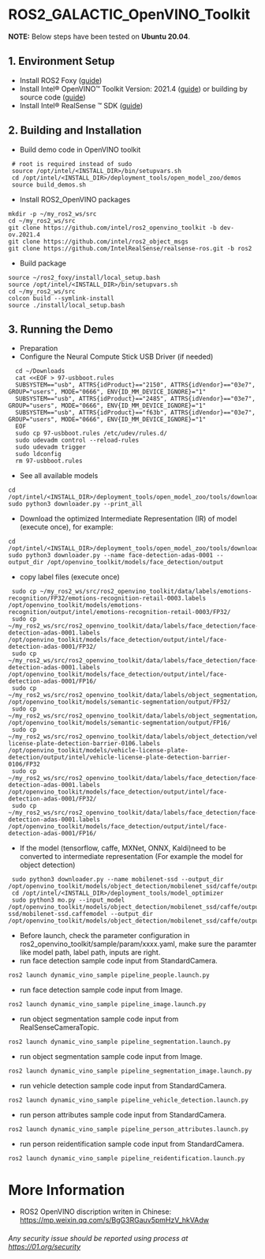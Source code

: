 # ROS2_GALACTIC_OpenVINO_Toolkit

**NOTE:**
Below steps have been tested on **Ubuntu 20.04**.

## 1. Environment Setup
* Install ROS2 Foxy ([guide](https://docs.ros.org/en/galactic/Installation/Ubuntu-Install-Debians.html))
* Install Intel® OpenVINO™ Toolkit Version: 2021.4 ([guide](https://docs.openvinotoolkit.org/latest/openvino_docs_install_guides_installing_openvino_apt.html)) or building by source code ([guide](https://github.com/openvinotoolkit/openvino/wiki/BuildingForLinux))
* Install Intel®  RealSense ™ SDK ([guide](https://github.com/IntelRealSense/librealsense/blob/master/doc/distribution_linux.md))

## 2. Building and Installation
* Build demo code in OpenVINO toolkit
```
 # root is required instead of sudo
 source /opt/intel/<INSTALL_DIR>/bin/setupvars.sh
 cd /opt/intel/<INSTALL_DIR>/deployment_tools/open_model_zoo/demos
 source build_demos.sh
```
* Install ROS2_OpenVINO packages
```
mkdir -p ~/my_ros2_ws/src
cd ~/my_ros2_ws/src
git clone https://github.com/intel/ros2_openvino_toolkit -b dev-ov.2021.4
git clone https://github.com/intel/ros2_object_msgs
git clone https://github.com/IntelRealSense/realsense-ros.git -b ros2
```
* Build package
```
source ~/ros2_foxy/install/local_setup.bash
source /opt/intel/<INSTALL_DIR>/bin/setupvars.sh
cd ~/my_ros2_ws/src
colcon build --symlink-install
source ./install/local_setup.bash
```

## 3. Running the Demo
* Preparation
 * Configure the Neural Compute Stick USB Driver (if needed)
```
  cd ~/Downloads
  cat <<EOF > 97-usbboot.rules
  SUBSYSTEM=="usb", ATTRS{idProduct}=="2150", ATTRS{idVendor}=="03e7", GROUP="users", MODE="0666", ENV{ID_MM_DEVICE_IGNORE}="1"
  SUBSYSTEM=="usb", ATTRS{idProduct}=="2485", ATTRS{idVendor}=="03e7", GROUP="users", MODE="0666", ENV{ID_MM_DEVICE_IGNORE}="1"
  SUBSYSTEM=="usb", ATTRS{idProduct}=="f63b", ATTRS{idVendor}=="03e7", GROUP="users", MODE="0666", ENV{ID_MM_DEVICE_IGNORE}="1"
  EOF
  sudo cp 97-usbboot.rules /etc/udev/rules.d/
  sudo udevadm control --reload-rules
  sudo udevadm trigger
  sudo ldconfig
  rm 97-usbboot.rules
```

* See all available models
```
cd /opt/intel/<INSTALL_DIR>/deployment_tools/open_model_zoo/tools/downloader
sudo python3 downloader.py --print_all
```

* Download the optimized Intermediate Representation (IR) of model (execute once), for example:
```
cd /opt/intel/<INSTALL_DIR>/deployment_tools/open_model_zoo/tools/downloader
sudo python3 downloader.py --name face-detection-adas-0001 --output_dir /opt/openvino_toolkit/models/face_detection/output
```

* copy label files (execute once)
```
 sudo cp ~/my_ros2_ws/src/ros2_openvino_toolkit/data/labels/emotions-recognition/FP32/emotions-recognition-retail-0003.labels /opt/openvino_toolkit/models/emotions-recognition/output/intel/emotions-recognition-retail-0003/FP32/
 sudo cp ~/my_ros2_ws/src/ros2_openvino_toolkit/data/labels/face_detection/face-detection-adas-0001.labels /opt/openvino_toolkit/models/face_detection/output/intel/face-detection-adas-0001/FP32/
 sudo cp ~/my_ros2_ws/src/ros2_openvino_toolkit/data/labels/face_detection/face-detection-adas-0001.labels /opt/openvino_toolkit/models/face_detection/output/intel/face-detection-adas-0001/FP16/
 sudo cp ~/my_ros2_ws/src/ros2_openvino_toolkit/data/labels/object_segmentation/frozen_inference_graph.labels /opt/openvino_toolkit/models/semantic-segmentation/output/FP32/
 sudo cp ~/my_ros2_ws/src/ros2_openvino_toolkit/data/labels/object_segmentation/frozen_inference_graph.labels /opt/openvino_toolkit/models/semantic-segmentation/output/FP16/
 sudo cp ~/my_ros2_ws/src/ros2_openvino_toolkit/data/labels/object_detection/vehicle-license-plate-detection-barrier-0106.labels /opt/openvino_toolkit/models/vehicle-license-plate-detection/output/intel/vehicle-license-plate-detection-barrier-0106/FP32
 sudo cp ~/my_ros2_ws/src/ros2_openvino_toolkit/data/labels/face_detection/face-detection-adas-0001.labels /opt/openvino_toolkit/models/face_detection/output/intel/face-detection-adas-0001/FP32/
 sudo cp ~/my_ros2_ws/src/ros2_openvino_toolkit/data/labels/face_detection/face-detection-adas-0001.labels /opt/openvino_toolkit/models/face_detection/output/intel/face-detection-adas-0001/FP16/
```

* If the model (tensorflow, caffe, MXNet, ONNX, Kaldi)need to be converted to intermediate representation (For example the model for object detection)
```
 sudo python3 downloader.py --name mobilenet-ssd --output_dir /opt/openvino_toolkit/models/object_detection/mobilenet_ssd/caffe/output
 cd /opt/intel/<INSTALL_DIR>/deployment_tools/model_optimizer
 sudo python3 mo.py --input_model /opt/openvino_toolkit/models/object_detection/mobilenet_ssd/caffe/output/public/mobilenet-ssd/mobilenet-ssd.caffemodel --output_dir /opt/openvino_toolkit/models/object_detection/mobilenet_ssd/caffe/output
```

* Before launch, check the parameter configuration in ros2_openvino_toolkit/sample/param/xxxx.yaml, make sure the paramter like model path, label path, inputs are right.
* run face detection sample code input from StandardCamera.
```
ros2 launch dynamic_vino_sample pipeline_people.launch.py
```
* run face detection sample code input from Image.
```
ros2 launch dynamic_vino_sample pipeline_image.launch.py
```
* run object segmentation sample code input from RealSenseCameraTopic.
```
ros2 launch dynamic_vino_sample pipeline_segmentation.launch.py
```
* run object segmentation sample code input from Image.
```
ros2 launch dynamic_vino_sample pipeline_segmentation_image.launch.py
```
* run vehicle detection sample code input from StandardCamera.
```
ros2 launch dynamic_vino_sample pipeline_vehicle_detection.launch.py
```
* run person attributes sample code input from StandardCamera.
```
ros2 launch dynamic_vino_sample pipeline_person_attributes.launch.py
```
* run person reidentification sample code input from StandardCamera.
```
ros2 launch dynamic_vino_sample pipeline_reidentification.launch.py
```

# More Information
* ROS2 OpenVINO discription writen in Chinese: https://mp.weixin.qq.com/s/BgG3RGauv5pmHzV_hkVAdw

###### *Any security issue should be reported using process at https://01.org/security*
